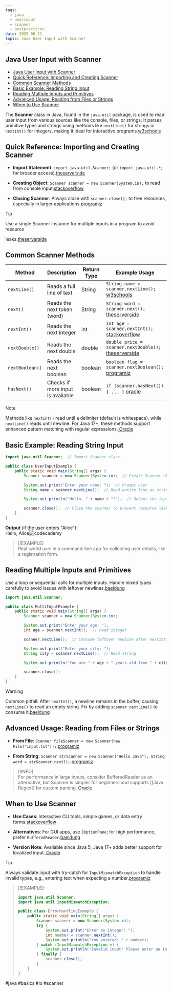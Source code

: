 ```yaml
---
tags:
  - java
  - userinput
  - scanner
  - bestpractices
date: 2025-08-21
topic: Java User Input with Scanner
---
```


## Java User Input with Scanner

<!-- TOC -->
  * [Java User Input with Scanner](#java-user-input-with-scanner)
  * [Quick Reference: Importing and Creating Scanner](#quick-reference-importing-and-creating-scanner)
  * [Common Scanner Methods](#common-scanner-methods)
  * [Basic Example: Reading String Input](#basic-example-reading-string-input)
  * [Reading Multiple Inputs and Primitives](#reading-multiple-inputs-and-primitives)
  * [Advanced Usage: Reading from Files or Strings](#advanced-usage-reading-from-files-or-strings)
  * [When to Use Scanner](#when-to-use-scanner)
<!-- TOC -->

The **Scanner** class in Java, found in the `java.util` package, is used to read user input from various sources like
the console, files, or strings. It parses primitive types and strings using methods like `nextLine()` for strings or
`nextInt()` for integers, making it ideal for interactive
programs.[w3schools](https://www.w3schools.com/java/java_user_input.asp)

## Quick Reference: Importing and Creating Scanner


- **Import Statement**: `import java.util.Scanner;` (or `import java.util.*;` for broader
  access).[theserverside](https://www.theserverside.com/blog/Coffee-Talk-Java-News-Stories-and-Opinions/Java-Scanner-User-Input-example-String-next-int-long-char)

- **Creating Object**: `Scanner scanner = new Scanner(System.in);` to read from console
  input.[stackoverflow](https://stackoverflow.com/questions/5287538/how-to-get-the-user-input-in-java)

- **Closing Scanner**: Always close with `scanner.close();` to free resources, especially in larger
  applications.[programiz](https://www.programiz.com/java-programming/scanner)


> [!TIP]  
> Use a single Scanner instance for multiple inputs in a program to avoid resource

leaks.[theserverside](https://www.theserverside.com/blog/Coffee-Talk-Java-News-Stories-and-Opinions/Java-Scanner-User-Input-example-String-next-int-long-char)

## Common Scanner Methods


| Method          | Description                       | Return Type | Example Usage                                                                                                                                                                                   |
|-----------------|-----------------------------------|-------------|-------------------------------------------------------------------------------------------------------------------------------------------------------------------------------------------------|
| `nextLine()`    | Reads a full line of text         | String      | `String name = scanner.nextLine();` [w3schools](https://www.w3schools.com/java/java_user_input.asp)                                                                                             |
| `next()`        | Reads the next token (word)       | String      | `String word = scanner.next();` [theserverside](https://www.theserverside.com/blog/Coffee-Talk-Java-News-Stories-and-Opinions/Java-Scanner-User-Input-example-String-next-int-long-char)        |
| `nextInt()`     | Reads the next integer            | int         | `int age = scanner.nextInt();` [stackoverflow](https://stackoverflow.com/questions/5287538/how-to-get-the-user-input-in-java)                                                                   |
| `nextDouble()`  | Reads the next double             | double      | `double price = scanner.nextDouble();` [theserverside](https://www.theserverside.com/blog/Coffee-Talk-Java-News-Stories-and-Opinions/Java-Scanner-User-Input-example-String-next-int-long-char) |
| `nextBoolean()` | Reads the next boolean            | boolean     | `boolean flag = scanner.nextBoolean();` [programiz](https://www.programiz.com/java-programming/scanner)                                                                                         |
| `hasNext()`     | Checks if more input is available | boolean     | `if (scanner.hasNext()) { ... }` [oracle](https://docs.oracle.com/javase/8/docs/api/java/util/Scanner.html)                                                                                     |


> [!NOTE]  
> Methods like `nextInt()` read until a delimiter (default is whitespace), while `nextLine()` reads until newline. For
> Java 17+, these methods support enhanced pattern matching with regular
> expressions.[ Oracle](https://docs.oracle.com/javase/8/docs/api/java/util/Scanner.html)

## Basic Example: Reading String Input


```java
import java.util.Scanner;  // Import Scanner class

public class UserInputExample {
    public static void main(String[] args) {
        Scanner scanner = new Scanner(System.in);  // Create Scanner object for console input

        System.out.print("Enter your name: ");  // Prompt user
        String name = scanner.nextLine();  // Read entire line as string

        System.out.println("Hello, " + name + "!");  // Output the input

        scanner.close();  // Close the scanner to prevent resource leaks
    }
}

```


**Output** (if the user enters "Alice"):\
Hello, Alice![codecademy](https://www.codecademy.com/resources/docs/java/user-input)

> [!EXAMPLE]  
> Real-world use: In a command-line app for collecting user details, like a registration form.

## Reading Multiple Inputs and Primitives

Use a loop or sequential calls for multiple inputs. Handle mixed types carefully to avoid issues with leftover
newlines.[baeldung](https://www.baeldung.com/java-scanner)


```java
import java.util.Scanner;

public class MultiInputExample {
    public static void main(String[] args) {
        Scanner scanner = new Scanner(System.in);

        System.out.print("Enter your age: ");
        int age = scanner.nextInt();  // Read integer

        scanner.nextLine();  // Consume leftover newline after nextInt()

        System.out.print("Enter your city: ");
        String city = scanner.nextLine();  // Read string

        System.out.println("You are " + age + " years old from " + city + ".");

        scanner.close();
    }
}

```


> [!WARNING]  
> Common pitfall: After `nextInt()`, a newline remains in the buffer, causing `nextLine()` to read an empty string. Fix
> by adding `scanner.nextLine()` to consume it.[baeldung](https://www.baeldung.com/java-scanner)

## Advanced Usage: Reading from Files or Strings


- **From File**:
  `Scanner fileScanner = new Scanner(new File("input.txt"));`.[programiz](https://www.programiz.com/java-programming/scanner)

- **From String**:
  `Scanner strScanner = new Scanner("Hello Java"); String word = strScanner.next();`.[programiz](https://www.programiz.com/java-programming/scanner)


> [!INFO]  
> For performance in large inputs, consider BufferedReader as an alternative, but Scanner is simpler for beginners and
> supports \[[Java Regex]\] for custom
parsing.[ Oracle](https://docs.oracle.com/javase/8/docs/api/java/util/Scanner.html)

## When to Use Scanner


- **Use Cases**: Interactive CLI tools, simple games, or data entry
  forms.[stackoverflow](https://stackoverflow.com/questions/5287538/how-to-get-the-user-input-in-java)

- **Alternatives**: For GUI apps, use `JOptionPane`; for high performance, prefer
  `BufferedReader`.[baeldung](https://www.baeldung.com/java-scanner)

- **Version Note**: Available since Java 5; Java 17+ adds better support for localized
  input.[ Oracle](https://docs.oracle.com/javase/8/docs/api/java/util/Scanner.html)


> [!TIP]  
> Always validate input with try-catch for `InputMismatchException` to handle invalid types, e.g., entering text when
> expecting a number.[programiz](https://www.programiz.com/java-programming/scanner)

> [!EXAMPLE]-
> ```java
> import java.util.Scanner;
> import java.util.InputMismatchException;
>
> public class ErrorHandlingExample {
>     public static void main(String[] args) {
>         Scanner scanner = new Scanner(System.in);
>         try {
>             System.out.print("Enter an integer: ");
>             int number = scanner.nextInt();
>             System.out.println("You entered: " + number);
>         } catch (InputMismatchException e) {
>             System.out.println("Invalid input! Please enter an integer.");
>         } finally {
>             scanner.close();
>         }
>     }
> }
> ```

#java #basics #io #scanner
